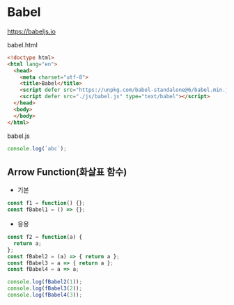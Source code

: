 # Babel
https://babeljs.io

babel.html
```html
<!doctype html>
<html lang="en">
  <head>
    <meta charset="utf-8">
    <title>Babel</title>
    <script defer src="https://unpkg.com/babel-standalone@6/babel.min.js"></script>
    <script defer src="./js/babel.js" type="text/babel"></script>
  </head>
  <body>
  </body>
</html>
```

babel.js
```js
console.log(`abc`);
```

## Arrow Function(화살표 함수)
* 기본
```js
const f1 = function() {};
const fBabel1 = () => {};
```

* 응용
```js
const f2 = function(a) {
  return a;
};
const fBabel2 = (a) => { return a };
const fBabel3 = a => { return a };
const fBabel4 = a => a;

console.log(fBabel2(1));
console.log(fBabel3(2));
console.log(fBabel4(3));
```

